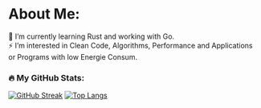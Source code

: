 # About Me:
🌱 I’m currently learning Rust and working with Go.<br>⚡ I’m interested in Clean Code, Algorithms, Performance and Applications or Programs with low Energie Consum.<br>

### :fire: My GitHub Stats:
[![GitHub Streak](http://github-readme-streak-stats.herokuapp.com?user=fedorchukandrii&theme=dark&background=000000)](https://git.io/streak-stats)
[![Top Langs](https://github-readme-stats.vercel.app/api/top-langs/?username=fedorchukandrii&layout=compact&theme=vision-friendly-dark&count_private=true)](https://github.com/anuraghazra/github-readme-stats)
